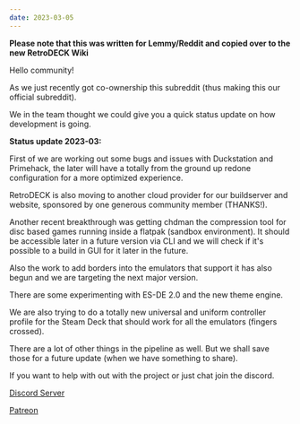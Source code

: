 ```yaml
---
date: 2023-03-05
---
```


**Please note that this was written for Lemmy/Reddit and copied over to the new RetroDECK Wiki**

Hello community!

As we just recently got co-ownership this subreddit (thus making this our official subreddit).

We in the team thought we could give you a quick status update on how development is going.



**Status update 2023-03:**

First of we are working out some bugs and issues with Duckstation and Primehack, the later will have a totally from the ground up redone configuration for a more optimized experience.

<!-- more -->

RetroDECK is also moving to another cloud provider for our buildserver and website, sponsored by one generous community member (THANKS!).

Another recent breakthrough was getting chdman the compression tool for disc based games running inside a flatpak (sandbox environment). It should be accessible later in a future version via CLI and we will check if it's possible to a build in GUI for it later in the future.

Also the work to add borders into the emulators that support it has also begun and we are targeting the next major version.

There are some experimenting with ES-DE 2.0 and the new theme engine.

We are also trying to do a totally new universal and uniform controller profile for the Steam Deck that should work for all the emulators (fingers crossed).



There are a lot of other things in the pipeline as well. But we shall save those for a future update (when we have something to share).

If you want to help with out with the project or just chat join the discord.



[Discord Server](https://discord.gg/Dz3szYsP8g)

[Patreon](https://patreon.com/RetroDECK)
